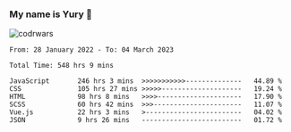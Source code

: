 ### My name is Yury 👋 
![codrwars](https://www.codewars.com/users/litury/badges/micro) 


<!--START_SECTION:waka-->

```text
From: 28 January 2022 - To: 04 March 2023

Total Time: 548 hrs 9 mins

JavaScript       246 hrs 3 mins  >>>>>>>>>>>--------------   44.89 %
CSS              105 hrs 27 mins >>>>>--------------------   19.24 %
HTML             98 hrs 8 mins   >>>>---------------------   17.90 %
SCSS             60 hrs 42 mins  >>>----------------------   11.07 %
Vue.js           22 hrs 3 mins   >------------------------   04.02 %
JSON             9 hrs 26 mins   -------------------------   01.72 %
```

<!--END_SECTION:waka-->


